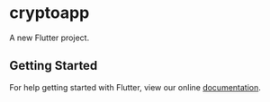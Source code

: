 # cryptoapp

A new Flutter project.

## Getting Started

For help getting started with Flutter, view our online
[documentation](https://flutter.io/).
